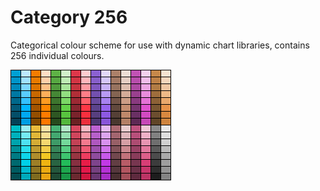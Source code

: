 # Category 256

Categorical colour scheme for use with dynamic chart libraries, contains 256 individual colours.

![Category256: 256 individual colours](https://github.com/zerog3n/category256/blob/main/palette.png?raw=true)
